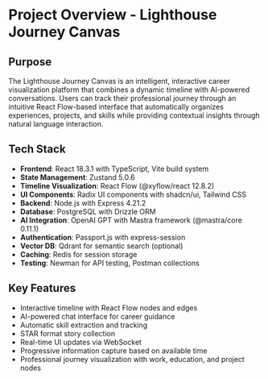 # Project Overview - Lighthouse Journey Canvas

## Purpose

The Lighthouse Journey Canvas is an intelligent, interactive career visualization platform that combines a dynamic timeline with AI-powered conversations. Users can track their professional journey through an intuitive React Flow-based interface that automatically organizes experiences, projects, and skills while providing contextual insights through natural language interaction.

## Tech Stack

- **Frontend**: React 18.3.1 with TypeScript, Vite build system
- **State Management**: Zustand 5.0.6
- **Timeline Visualization**: React Flow (@xyflow/react 12.8.2)
- **UI Components**: Radix UI components with shadcn/ui, Tailwind CSS
- **Backend**: Node.js with Express 4.21.2
- **Database**: PostgreSQL with Drizzle ORM
- **AI Integration**: OpenAI GPT with Mastra framework (@mastra/core 0.11.1)
- **Authentication**: Passport.js with express-session
- **Vector DB**: Qdrant for semantic search (optional)
- **Caching**: Redis for session storage
- **Testing**: Newman for API testing, Postman collections

## Key Features

- Interactive timeline with React Flow nodes and edges
- AI-powered chat interface for career guidance
- Automatic skill extraction and tracking
- STAR format story collection
- Real-time UI updates via WebSocket
- Progressive information capture based on available time
- Professional journey visualization with work, education, and project nodes
